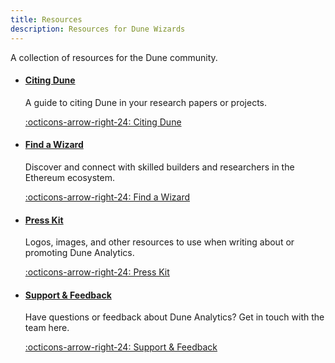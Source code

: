 ```yaml
---
title: Resources
description: Resources for Dune Wizards
---
```


A collection of resources for the Dune community.

<div class="cards grid" markdown>

- #### [Citing Dune](https://dune.xyz/citing-dune)

  A guide to citing Dune in your research papers or projects.
  
  [:octicons-arrow-right-24: Citing Dune](https://dune.xyz/citing-dune)

- #### [Find a Wizard](https://dune.xyz/wizards)

  Discover and connect with skilled builders and researchers in the Ethereum ecosystem.
  
  [:octicons-arrow-right-24: Find a Wizard](https://dune.xyz/wizards)

- #### [Press Kit](https://dune.xyz/press-kit)

  Logos, images, and other resources to use when writing about or promoting Dune Analytics.
  
  [:octicons-arrow-right-24: Press Kit](https://dune.xyz/press-kit)

- #### [Support & Feedback](https://dune.xyz/feedback)

  Have questions or feedback about Dune Analytics? Get in touch with the team here.
  
  [:octicons-arrow-right-24: Support & Feedback](https://dune.xyz/feedback)

</div>